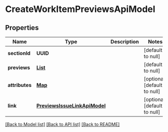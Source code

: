 # CreateWorkItemPreviewsApiModel
## Properties

| Name | Type | Description | Notes |
|------------ | ------------- | ------------- | -------------|
| **sectionId** | **UUID** |  | [default to null] |
| **previews** | [**List**](WorkItemPreviewApiModel.md) |  | [default to null] |
| **attributes** | [**Map**](AnyType.md) |  | [optional] [default to null] |
| **link** | [**PreviewsIssueLinkApiModel**](PreviewsIssueLinkApiModel.md) |  | [optional] [default to null] |

[[Back to Model list]](../README.md#documentation-for-models) [[Back to API list]](../README.md#documentation-for-api-endpoints) [[Back to README]](../README.md)

